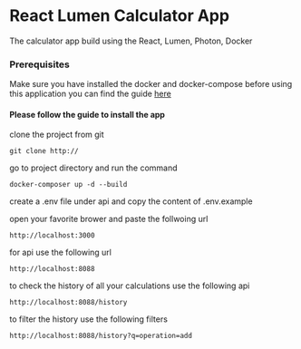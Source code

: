 # React Lumen Calculator App

The calculator app build using the React, Lumen, Photon, Docker

### Prerequisites

Make sure you have installed the docker and docker-compose before using this application
you can find the guide [here](https://docs.docker.com/docker-for-windows/)

#### Please follow the guide to install the app

clone the project from git

``git clone http://``

go to project directory and run the command 

``docker-composer up -d --build``

create a .env file under api and copy the content of .env.example

open your favorite brower and paste the follwoing url

``http://localhost:3000``

for api use the following url

``http://localhost:8088``

to check the history of all your calculations use the following api

``http://localhost:8088/history``

to filter the history use the following filters

``http://localhost:8088/history?q=operation=add``

